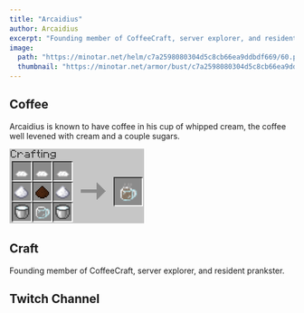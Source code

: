 ```yaml
---
title: "Arcaidius"
author: Arcaidius
excerpt: "Founding member of CoffeeCraft, server explorer, and resident prankster."
image:
  path: "https://minotar.net/helm/c7a2598080304d5c8cb66ea9ddbdf669/60.png"
  thumbnail: "https://minotar.net/armor/bust/c7a2598080304d5c8cb66ea9ddbdf669/200.png"
---
```


## <i class="fas fa-mug-hot"></i> Coffee
Arcaidius is known to have coffee in his cup of whipped cream, the coffee well levened with cream and a couple sugars.

![Coffee, keep the whipped cream coming.](/assets/img/Arcaidius-CoffeeCrafting.png)

## <i class="fas fa-building"></i> Craft
Founding member of CoffeeCraft, server explorer, and resident prankster.

## <i class="fab fa-twitch"></i> Twitch Channel

<div id="twitch-embed" class="responsive-embed responsive-embed-16by9"></div>
<script src="https://embed.twitch.tv/embed/v1.js"></script>
<script type="text/javascript">
  new Twitch.Embed("twitch-embed", {
    channel: "arcaidius_",
    layout: "video"
  });
</script>